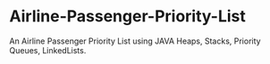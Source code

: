 # Airline-Passenger-Priority-List
An Airline Passenger Priority List using JAVA Heaps, Stacks, Priority Queues, LinkedLists.
